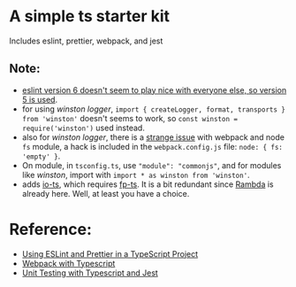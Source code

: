 # A simple ts starter kit

Includes eslint, prettier, webpack, and jest

## Note:

- [eslint version 6 doesn't seem to play nice with everyone else, so version 5 is used](https://github.com/typescript-eslint/typescript-eslint/issues/641).
- for using _winston logger_, `import { createLogger, format, transports } from 'winston'` doesn't seems to work, so `const winston = require('winston')` used instead.
- also for _winston logger_, there is a [strange issue](https://github.com/webpack-contrib/css-loader/issues/447) with webpack and node `fs` module, a hack is included in the `webpack.config.js` file: `node: { fs: 'empty' }`.
- On module, in `tsconfig.ts`, use `"module": "commonjs"`, and for modules like _winston_, import with `import * as winston from 'winston'`.
- adds [io-ts](https://github.com/gcanti/io-ts), which requires [fp-ts](https://github.com/gcanti/fp-ts). It is a bit redundant since [Rambda](https://ramdajs.com/) is already here. Well, at least you have a choice.

# Reference:

- [Using ESLint and Prettier in a TypeScript Project](https://dev.to/robertcoopercode/using-eslint-and-prettier-in-a-typescript-project-53jb)
- [Webpack with Typescript](https://webpack.js.org/guides/typescript/)
- [Unit Testing with Typescript and Jest](https://dev.to/muhajirdev/unit-testing-with-typescript-and-jest-2gln)
